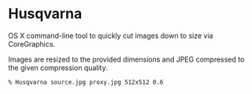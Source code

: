 
# Husqvarna
OS X command-line tool to quickly cut images down to size via CoreGraphics.

Images are resized to the provided dimensions and JPEG compressed to the given compression quality.

```
% Husqvarna source.jpg proxy.jpg 512x512 0.6
```
